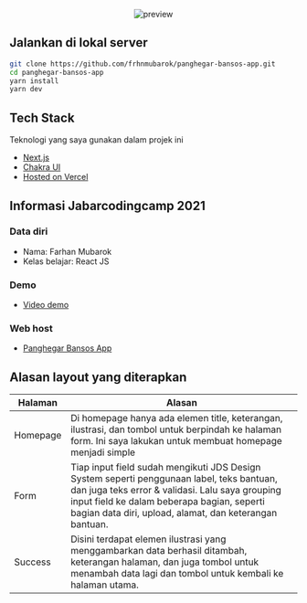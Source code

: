 <p align="center">
  <img src="https://imgur.com/u3PJnUZ" alt='preview'>
</p>

## Jalankan di lokal server

```bash
git clone https://github.com/frhnmubarok/panghegar-bansos-app.git
cd panghegar-bansos-app
yarn install
yarn dev
```

## Tech Stack

Teknologi yang saya gunakan dalam projek ini

- [Next.js](https://nextjs.org/)
- [Chakra UI](https://chakra-ui.com/)
- [Hosted on Vercel](https://vercel.com)

## Informasi Jabarcodingcamp 2021

### Data diri

- Nama: Farhan Mubarok
- Kelas belajar: React JS

### Demo

- [Video demo](https://nextjs.org/)

### Web host

- [Panghegar Bansos App](https://panghegar-bansos-app.vercel.app/)

## Alasan layout yang diterapkan

| Halaman  | Alasan                                                                                                                                                                                                                                                |
| -------- | ----------------------------------------------------------------------------------------------------------------------------------------------------------------------------------------------------------------------------------------------------- |
| Homepage | Di homepage hanya ada elemen title, keterangan, ilustrasi, dan tombol untuk berpindah ke halaman form. Ini saya lakukan untuk membuat homepage menjadi simple                                                                                         |
| Form     | Tiap input field sudah mengikuti JDS Design System seperti penggunaan label, teks bantuan, dan juga teks error & validasi. Lalu saya grouping input field ke dalam beberapa bagian, seperti bagian data diri, upload, alamat, dan keterangan bantuan. |
| Success  | Disini terdapat elemen ilustrasi yang menggambarkan data berhasil ditambah, keterangan halaman, dan juga tombol untuk menambah data lagi dan tombol untuk kembali ke halaman utama.                                                                   |

